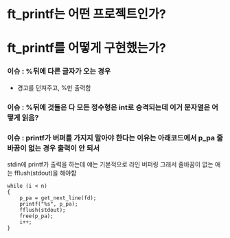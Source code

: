 
# ft_printf는 어떤 프로젝트인가?



# ft_printf를 어떻게 구현했는가?


### 이슈 : %뒤에 다른 글자가 오는 경우
* 경고를 던져주고, %만 출력함

### 이슈 : %뒤에 것들은 다 모든 정수형은 int로 승격되는데 이거 문자열은 어떻게 읽음?

### 이슈 : printf가 버퍼를 가지지 말아야 한다는 이유는 아래코드에서 p_pa 줄바꿈이 없는 경우 출력이 안 되서
stdin에 printf가 출력을 하는데 얘는 기본적으로 라인 버퍼링 그래서 줄바꿈이 없는 애는 fflush(stdout)을 해야함

	while (i < n)
	{
		p_pa = get_next_line(fd);
		printf("%s", p_pa);
		fflush(stdout);
		free(p_pa);
		i++;
	}